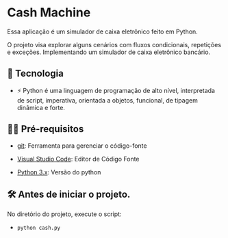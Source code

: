 # Cash Machine

Essa aplicação é um simulador de caixa eletrônico feito em Python.

O projeto visa explorar alguns cenários com fluxos condicionais, repetições e exceções. Implementando um simulador de caixa eletrônico bancário.

## 🚀 Tecnologia

- ⚡ Python é uma linguagem de programação de alto nível, interpretada de script, imperativa, orientada a objetos, funcional, de tipagem dinâmica e forte.

## ✋🏻 Pré-requisitos

- [git](https://git-scm.com/downloads): Ferramenta para gerenciar o código-fonte

- [Visual Studio Code](https://code.visualstudio.com/): Editor de Código Fonte

- [Python 3.x](https://www.python.org/downloads/release/python-3100/): Versão do python

## :hammer_and_wrench: Antes de iniciar o projeto.

No diretório do projeto, execute o script:

- `python cash.py`
